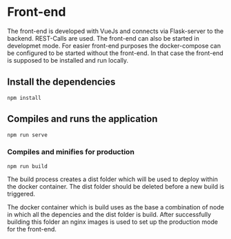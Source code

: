 # Front-end

The front-end is developed with VueJs and connects via Flask-server to the backend. REST-Calls are used.
The front-end can also be started in developmet mode. For easier front-end purposes the docker-compose can be configured to be started without the front-end. In that case the front-end is supposed to be installed and run locally.

## Install the dependencies 
```
npm install
```

## Compiles and runs the application 
```
npm run serve
```


### Compiles and minifies for production
```
npm run build
```

The build process creates a dist folder which will be used to deploy within the docker container. The dist folder should be deleted before a new build is triggered.

The docker container which is build uses as the base a combination of node in which all the depencies and the dist folder is build. After successfully building this folder an nginx images is used to set up the production mode for the front-end.
